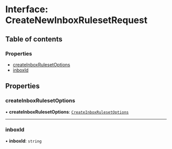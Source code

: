 # Interface: CreateNewInboxRulesetRequest

## Table of contents

### Properties

- [createInboxRulesetOptions](CreateNewInboxRulesetRequest.md#createinboxrulesetoptions)
- [inboxId](CreateNewInboxRulesetRequest.md#inboxid)

## Properties

### <a id="createinboxrulesetoptions" name="createinboxrulesetoptions"></a> createInboxRulesetOptions

• **createInboxRulesetOptions**: [`CreateInboxRulesetOptions`](CreateInboxRulesetOptions.md)

___

### <a id="inboxid" name="inboxid"></a> inboxId

• **inboxId**: `string`
